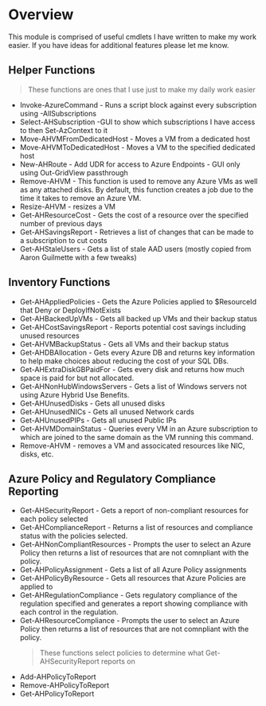 # Overview

This module is comprised of useful cmdlets I have written to make my work easier. If you have ideas for additional features please let me know.

## Helper Functions

> These functions are ones that I use just to make my daily work easier

- Invoke-AzureCommand - Runs a script block against every subscription using -AllSubscriptions
- Select-AHSubscription -GUI to show which subscriptions I have access to then Set-AzContext to it
- Move-AHVMFromDedicatedHost - Moves a VM from a dedicated host
- Move-AHVMToDedicatedHost - Moves a VM to the specified dedicated host
- New-AHRoute - Add UDR for access to Azure Endpoints - GUI only using Out-GridView passthrough
- Remove-AHVM - This function is used to remove any Azure VMs as well as any attached disks. By default, this function creates a job due to the time it takes to remove an Azure VM.
- Resize-AHVM - resizes a VM
- Get-AHResourceCost - Gets the cost of a resource over the specified number of previous days
- Get-AHSavingsReport - Retrieves a list of changes that can be made to a subscription to cut costs
- Get-AHStaleUsers - Gets a list of stale AAD users (mostly copied from Aaron Guilmette with a few tweaks)

## Inventory Functions

- Get-AHAppliedPolicies - Gets the Azure Policies applied to \$ResourceId that Deny or DeployIfNotExists
- Get-AHBackedUpVMs - Gets all backed up VMs and their backup status
- Get-AHCostSavingsReport - Reports potential cost savings including unused resources
- Get-AHVMBackupStatus - Gets all VMs and their backup status
- Get-AHDBAllocation - Gets every Azure DB and returns key information to help make choices about reducing the cost of your SQL DBs.
- Get-AHExtraDiskGBPaidFor - Gets every disk and returns how much space is paid for but not allocated.
- Get-AHNonHubWindowsServers - Gets a list of Windows servers not using Azure Hybrid Use Benefits.
- Get-AHUnusedDisks - Gets all unused disks
- Get-AHUnusedNICs - Gets all unused Network cards
- Get-AHUnusedPIPs - Gets all unused Public IPs
- Get-AHVMDomainStatus - Queries every VM in an Azure subscription to which are joined to the same domain as the VM running this command.
- Remove-AHVM - removes a VM and associcated resources like NIC, disks, etc.

## Azure Policy and Regulatory Compliance Reporting

- Get-AHSecurityReport - Gets a report of non-compliant resources for each policy selected
- Get-AHComplianceReport - Returns a list of resources and compliance status with the policies selected.
- Get-AHNonCompliantResources - Prompts the user to select an Azure Policy then returns a list of resources that are not comnpliant with the policy.
- Get-AHPolicyAssignment - Gets a list of all Azure Policy assignments
- Get-AHPolicyByResource - Gets all resources that Azure Policies are applied to
- Get-AHRegulationCompliance - Gets regulatory compliance of the regulation specified and generates a report showing compliance with each control in the regulation.
- Get-AHResourceCompliance - Prompts the user to select an Azure Policy then returns a list of resources that are not comnpliant with the policy.
  > These functions select policies to determine what Get-AHSecurityReport reports on
- Add-AHPolicyToReport
- Remove-AHPolicyToReport
- Get-AHPolicyToReport
